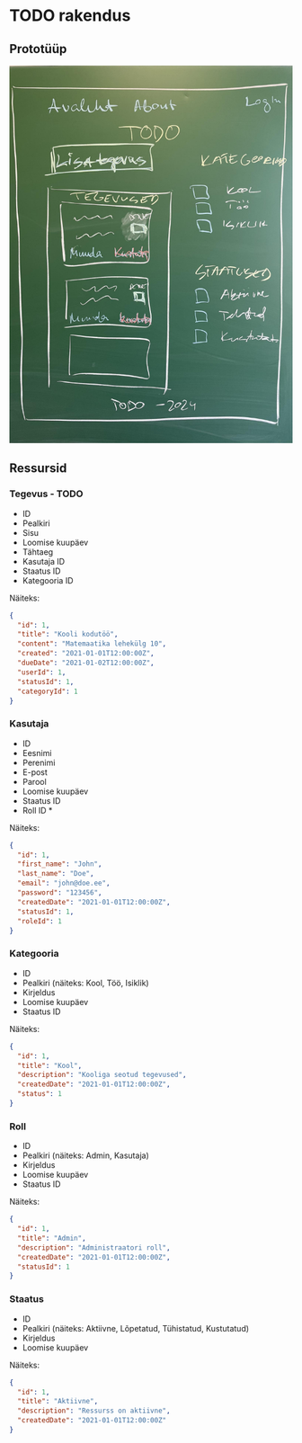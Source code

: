 # TODO rakendus

## Prototüüp

![Prototüüp](todo-proto.jpg)

## Ressursid

### Tegevus - TODO

- ID
- Pealkiri
- Sisu
- Loomise kuupäev
- Tähtaeg
- Kasutaja ID
- Staatus ID
- Kategooria ID

Näiteks:
  
```json
{
  "id": 1,
  "title": "Kooli kodutöö",
  "content": "Matemaatika lehekülg 10",
  "created": "2021-01-01T12:00:00Z",
  "dueDate": "2021-01-02T12:00:00Z",
  "userId": 1,
  "statusId": 1,
  "categoryId": 1
}
```

### Kasutaja

- ID
- Eesnimi
- Perenimi
- E-post
- Parool
- Loomise kuupäev
- Staatus ID
- Roll ID *

Näiteks:

```json
{
  "id": 1,
  "first_name": "John",
  "last_name": "Doe",
  "email": "john@doe.ee",
  "password": "123456",
  "createdDate": "2021-01-01T12:00:00Z",
  "statusId": 1,
  "roleId": 1
}
```

### Kategooria

- ID
- Pealkiri (näiteks: Kool, Töö, Isiklik)
- Kirjeldus
- Loomise kuupäev
- Staatus ID

Näiteks:

```json
{
  "id": 1,
  "title": "Kool",
  "description": "Kooliga seotud tegevused",
  "createdDate": "2021-01-01T12:00:00Z",
  "status": 1
}
```

### Roll

- ID
- Pealkiri (näiteks: Admin, Kasutaja)
- Kirjeldus
- Loomise kuupäev
- Staatus ID

Näiteks:

```json
{
  "id": 1,
  "title": "Admin",
  "description": "Administraatori roll",
  "createdDate": "2021-01-01T12:00:00Z",
  "statusId": 1
}
```

### Staatus

- ID
- Pealkiri (näiteks: Aktiivne, Lõpetatud, Tühistatud, Kustutatud)
- Kirjeldus
- Loomise kuupäev

Näiteks:

```json
{
  "id": 1,
  "title": "Aktiivne",
  "description": "Ressurss on aktiivne",
  "createdDate": "2021-01-01T12:00:00Z"
}
```
